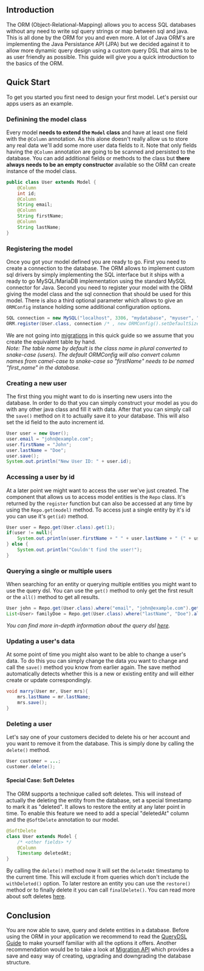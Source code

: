 ## Introduction
The ORM (Object-Relational-Mapping) allows you to access SQL databases without any need to write sql query strings or map between sql and java. This is all done by the ORM for you and even more. A lot of Java ORM's are implementing the Java Persistance API (JPA) but we decided against it to allow more dynamic query design using a custom query DSL that aims to be as user friendly as possible. This guide will give you a quick introduction to the basics of the ORM.

## Quick Start
To get you started you first need to design your first model. Let's persist our apps users as an example.
### Definining the model class
Every model **needs to extend the `Model` class** and have at least one field with the `@Column` annotation. As this alone doesn't really allow us to store any real data we'll add some more user data fields to it. Note that only fields having the `@Column` annotation are going to be scanned and persisted to the database. You can add additional fields or methods to the class but **there always needs to be an empty constructor** available so the ORM can create instance of the model class.
```java
public class User extends Model {
    @Column
    int id;
    @Column
    String email;
    @Column
    String firstName;
    @Column
    String lastName;
}
```
### Registering the model
Once you got your model defined you are ready to go. First you need to create a connection to the database. The ORM allows to implement custom sql drivers by simply implementing the SQL interface but it ships with a ready to go MySQL/MariaDB implementation using the standard MySQL connector for Java. Second you need to register your model with the ORM giving the model class and the sql connection that should be used for this model. There is also a third optional parameter which allows to give an `ORMConfig` instance holding some additional configuration options.
```java
SQL connection = new MySQL("localhost", 3306, "mydatabase", "myuser", "changeme");
ORM.register(User.class, connection /* , new ORMConfig().setDefaultSize(255) */);
```
We are not going into [migrations](/docs/orm/migrations) in this quick guide so we assume that you create the equivalent table by hand.  
*Note: The table name by default is the class name in plural converted to snake-case (users). The default ORMConfig will also convert column names from camel-case to snake-case so "firstName" needs to be named "first_name" in the database.*
### Creating a new user
The first thing you might want to do is inserting new users into the database. In order to do that you can simply construct your model as you do with any other java class and fill it with data. After that you can simply call the `save()` method on it to actually save it to your database. This will also set the id field to the auto increment id.
```java
User user = new User();
user.email = "john@example.com";
user.firstName = "John";
user.lastName = "Doe";
user.save();
System.out.println("New User ID: " + user.id);
```
### Accessing a user by id
At a later point we might want to access the user we've just created. The component that allows us to access model entities is the `Repo` class. It's returned by the `register` function but can also be accessed at any time by using the `Repo.get(model)` method. To access just a single entity by it's id you can use it's `get(id)` method.
```java
User user = Repo.get(User.class).get(1);
if(user != null){
    System.out.println(user.firstName + " " + user.lastName + " (" + user.email + ")");
} else {
    System.out.println("Couldn't find the user!");
}
```
### Querying a single or multiple users
When searching for an entity or querying multiple entities you might want to use the query dsl. You can use the `get()` method to only get the first result or the `all()` method to get all results.
```java
User john = Repo.get(User.class).where("email", "john@example.com").get();
List<User> familyDoe = Repo.get(User.class).where("lastName", "Doe").all();
```
*You can find more in-depth information about the query dsl [here](/docs/orm/query-dsl).*
### Updating a user's data
At some point of time you might also want to be able to change a user's data. To do this you can simply change the data you want to change and call the `save()` method you know from earlier again. The save method automatically detects whether this is a new or existing entity and will either create or update correspondingly.
```java
void marry(User mr, User mrs){
    mrs.lastName = mr.lastName;
    mrs.save();
}
```
### Deleting a user
Let's say one of your customers decided to delete his or her account and you want to remove it from the database. This is simply done by calling the `delete()` method.
```java
User customer = ...;
customer.delete();
```
#### Special Case: Soft Deletes
The ORM supports a technique called soft deletes. This will instead of actually the deleting the entity from the database, set a special timestamp to mark it as "deleted". It allows to restore the entity at any later point in time. To enable this feature we need to add a special "deletedAt" column and the `@SoftDelete` annotation to our model.
```java
@SoftDelete
class User extends Model {
    /* <other fields> */
    @Column
    Timestamp deletedAt;
}
```
By calling the `delete()` method now it will set the `deletedAt` timestamp to the current time. This will exclude it from queries which don't include the `withDeleted()` option. To later restore an entity you can use the `restore()` method or to finally delete it you can call `finalDelete()`. You can read more about soft deletes [here](/docs/orm/soft-deletes).

## Conclusion
You are now able to save, query and delete entities in a database. Before using the ORM in your application we recommend to read the [QueryDSL Guide](/docs/orm/query-dsl) to make yourself familiar with all the options it offers. Another recommendation would be to take a look at [Migration API](/docs/orm/migrations) which provides a save and easy way of creating, upgrading and downgrading the database structure.